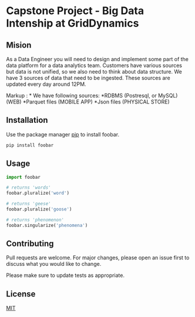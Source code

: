 # Capstone Project - Big Data Intenship at GridDynamics

## Mision

As a Data Engineer you will need to design and implement some part of the data platform for a data analytics team. Customers have various sources but data is not unified, so we also need to think about data structure. 
We have 3 sources of data that need to be ingested. These sources are updated every day around 12PM.

Markup : * We have following sources:
            *RDBMS (Postresql, or MySQL) (WEB) 
            *Parquet files (MOBILE APP) 
            *Json files (PHYSICAL STORE) 


## Installation

Use the package manager [pip](https://pip.pypa.io/en/stable/) to install foobar.

```bash
pip install foobar
```

## Usage

```python
import foobar

# returns 'words'
foobar.pluralize('word')

# returns 'geese'
foobar.pluralize('goose')

# returns 'phenomenon'
foobar.singularize('phenomena')
```

## Contributing
Pull requests are welcome. For major changes, please open an issue first to discuss what you would like to change.

Please make sure to update tests as appropriate.

## License
[MIT](https://choosealicense.com/licenses/mit/)